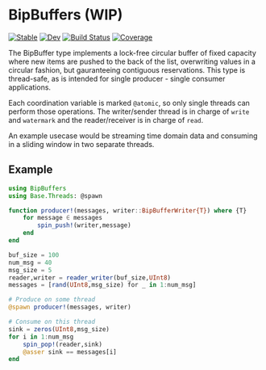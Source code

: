 # BipBuffers (WIP)

[![Stable](https://img.shields.io/badge/docs-stable-blue.svg)](https://kiranshila.github.io/BipBuffers.jl/stable)
[![Dev](https://img.shields.io/badge/docs-dev-blue.svg)](https://kiranshila.github.io/BipBuffers.jl/dev)
[![Build Status](https://github.com/kiranshila/BipBuffers.jl/actions/workflows/CI.yml/badge.svg?branch=main)](https://github.com/kiranshila/BipBuffers.jl/actions/workflows/CI.yml?query=branch%3Amain)
[![Coverage](https://codecov.io/gh/kiranshila/BipBuffers.jl/branch/main/graph/badge.svg)](https://codecov.io/gh/kiranshila/BipBuffers.jl)

The BipBuffer type implements a lock-free circular buffer of fixed capacity
where new items are pushed to the back of the list, overwriting values
in a circular fashion, but gauranteeing contiguous reservations. This type
is thread-safe, as is intended for single producer - single consumer applications.

Each coordination variable is marked `@atomic`, so only single threads can
perform those operations. The writer/sender thread is in charge of
`write` and `watermark` and the reader/receiver is in charge of `read`.

An example usecase would be streaming time domain data and consuming in a sliding window in two separate threads.

## Example
```julia
using BipBuffers
using Base.Threads: @spawn

function producer!(messages, writer::BipBufferWriter{T}) where {T}
    for message ∈ messages
        spin_push!(writer,message)
    end
end

buf_size = 100
num_msg = 40
msg_size = 5
reader,writer = reader_writer(buf_size,UInt8)
messages = [rand(UInt8,msg_size) for _ in 1:num_msg]

# Produce on some thread
@spawn producer!(messages, writer)

# Consume on this thread
sink = zeros(UInt8,msg_size)
for i in 1:num_msg
    spin_pop!(reader,sink)
    @asser sink == messages[i]
end
```